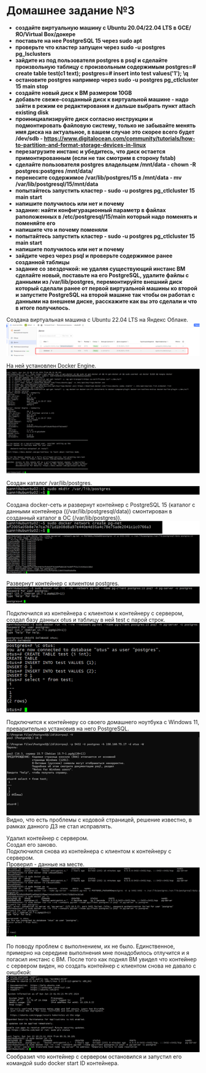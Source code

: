 # Домашнее задание №3


*	**создайте виртуальную машину c Ubuntu 20.04/22.04 LTS в GCE/ЯО/Virtual Box/докере**
*	**поставьте на нее PostgreSQL 15 через sudo apt**
*	**проверьте что кластер запущен через sudo -u postgres pg_lsclusters**
*	**зайдите из под пользователя postgres в psql и сделайте произвольную таблицу с произвольным содержимым
postgres=# create table test(c1 text);
postgres=# insert into test values('1');
\q**
*	**остановите postgres например через sudo -u postgres pg_ctlcluster 15 main stop**
*	**создайте новый диск к ВМ размером 10GB**
*	**добавьте свеже-созданный диск к виртуальной машине - надо зайти в режим ее редактирования и дальше выбрать пункт attach existing disk**
*	**проинициализируйте диск согласно инструкции и подмонтировать файловую систему, только не забывайте менять имя диска на актуальное, в вашем случае это скорее всего будет /dev/sdb - https://www.digitalocean.com/community/tutorials/how-to-partition-and-format-storage-devices-in-linux**
*	**перезагрузите инстанс и убедитесь, что диск остается примонтированным (если не так смотрим в сторону fstab)**
*	**сделайте пользователя postgres владельцем /mnt/data - chown -R postgres:postgres /mnt/data/**
*	**перенесите содержимое /var/lib/postgres/15 в /mnt/data - mv /var/lib/postgresql/15/mnt/data**
*	**попытайтесь запустить кластер - sudo -u postgres pg_ctlcluster 15 main start**
*	**напишите получилось или нет и почему**
*	**задание: найти конфигурационный параметр в файлах раположенных в /etc/postgresql/15/main который надо поменять и поменяйте его**
*	**напишите что и почему поменяли**
*	**попытайтесь запустить кластер - sudo -u postgres pg_ctlcluster 15 main start**
*	**напишите получилось или нет и почему**
*	**зайдите через через psql и проверьте содержимое ранее созданной таблицы**
*	**задание со звездочкой: не удаляя существующий инстанс ВМ сделайте новый, поставьте на его PostgreSQL, удалите файлы с данными из /var/lib/postgres, перемонтируйте внешний диск который сделали ранее от первой виртуальной машины ко второй и запустите PostgreSQL на второй машине так чтобы он работал с данными на внешнем диске, расскажите как вы это сделали и что в итоге получилось.**

Создана виртуальная машина c Ubuntu 22.04 LTS на Яндекс Облаке.
![Альт-текст](Images/HW3/00.png)

На ней установлен Docker Engine.
![Альт-текст](Images/HW2/01.png)

Создан каталог /var/lib/postgres.
![Альт-текст](Images/HW2/02.png)

Создана docker-сеть и развернут контейнер с PostgreSQL 15 (каталог с данными контейнера ((/var/lib/postgresql/data)) смонтирован в созданный каталог в ОС (/var/lib/postgres)).
![Альт-текст](Images/HW2/03.png)
![Альт-текст](Images/HW2/04.png)

Развернут контейнер с клиентом postgres.
![Альт-текст](Images/HW2/05.png)

Подключился из контейнера с клиентом к контейнеру с сервером, создал базу данных otus и таблицу в ней test с парой строк.
![Альт-текст](Images/HW2/06.png)
![Альт-текст](Images/HW2/07.png)

Подключится к контейнеру со своего домашнего ноутбука с Windows 11, преварительно установив на него PostgreSQL.
![Альт-текст](Images/HW2/08.png)
Видно, что есть проблемы с кодовой страницей, решение известно, в рамках данного ДЗ не стал исправлять.

Удалил контейнер с сервером.  
Создал его заново.  
Подключился снова из контейнера с клиентом к контейнеру с сервером.  
Проверил - данные на месте.
![Альт-текст](Images/HW2/09.png)

По поводу проблем с выполнением, их не было. Единственное, примерно на середине выполнения мне понадобилось отлучится и я погасил инстанс с ВМ. После того как поднял ВМ увидел что контейнер с сервером виден, но создать контейнер с клиентом снова не давало с оишбкой:
![Альт-текст](Images/HW2/10.png)
Сообразил что контейнер с сервером остановился и запустил его командой sudo docker start ID контейнера.



